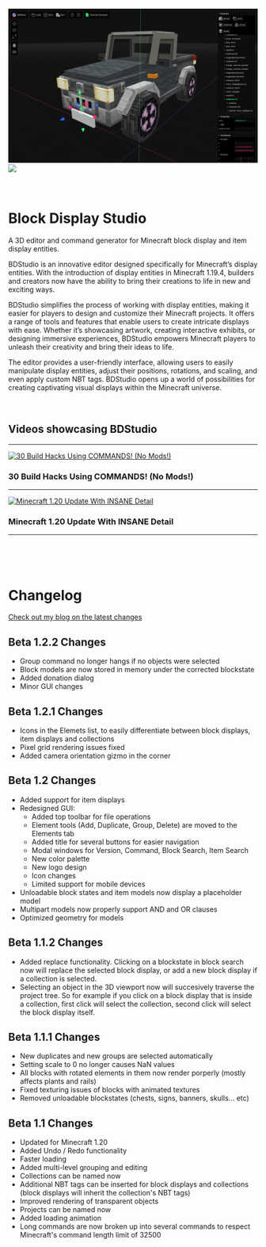 ![](Screenshot_20230629_171332.png)
[![](try_bdstudio.png)](https://eszesbalint.github.io/bdstudio)
\
&nbsp;
\
&nbsp;


# Block Display Studio
A 3D editor and command generator for Minecraft block display and item display entities.

BDStudio is an innovative editor designed specifically for Minecraft’s display entities. With the introduction of display entities in Minecraft 1.19.4, builders and creators now have the ability to bring their creations to life in new and exciting ways.

BDStudio simplifies the process of working with display entities, making it easier for players to design and customize their Minecraft projects. It offers a range of tools and features that enable users to create intricate displays with ease. Whether it’s showcasing artwork, creating interactive exhibits, or designing immersive experiences, BDStudio empowers Minecraft players to unleash their creativity and bring their ideas to life.

The editor provides a user-friendly interface, allowing users to easily manipulate display entities, adjust their positions, rotations, and scaling, and even apply custom NBT tags. BDStudio opens up a world of possibilities for creating captivating visual displays within the Minecraft universe.
\
&nbsp;
\
&nbsp;

## Videos showcasing BDStudio
---

[![30 Build Hacks Using COMMANDS! (No Mods!)](https://i.ytimg.com/vi/aYi5wnCOXm4/maxresdefault.jpg)](https://www.youtube.com/watch?v=aYi5wnCOXm4 "30 Build Hacks Using COMMANDS! (No Mods!)") 
### 30 Build Hacks Using COMMANDS! (No Mods!)

---

[![Minecraft 1.20 Update With INSANE Detail](https://i.ytimg.com/vi/n3Z11rnPPRc/maxresdefault.jpg)](https://www.youtube.com/watch?v=n3Z11rnPPRc "Minecraft 1.20 Update With INSANE Detail") 
### Minecraft 1.20 Update With INSANE Detail

---
\
&nbsp;
\
&nbsp;


# Changelog
[Check out my blog on the latest changes](https://eszesbalint.github.io/tags/#update)

## Beta 1.2.2 Changes
- Group command no longer hangs if no objects were selected
- Block models are now stored in memory under the corrected blockstate
- Added donation dialog
- Minor GUI changes

## Beta 1.2.1 Changes
- Icons in the Elemets list, to easily differentiate between block displays, item displays and collections
- Pixel grid rendering issues fixed
- Added camera orientation gizmo in the corner 

## Beta 1.2 Changes
- Added support for item displays
- Redesigned GUI:
    - Added top toolbar for file operations
    - Element tools (Add, Duplicate, Group, Delete) are moved to the Elements tab
    - Added title for several buttons for easier navigation
    - Modal windows for Version, Command, Block Search, Item Search
    - New color palette
    - New logo design
    - Icon changes
    - Limited support for mobile devices
- Unloadable block states and item models now display a placeholder model
- Multipart models now properly support AND and OR clauses
- Optimized geometry for models

## Beta 1.1.2 Changes
- Added replace functionality. Clicking on a blockstate in block search now will replace the selected block display, or add a new block display if a collection is selected.
- Selecting an object in the 3D viewport now will succesively traverse the project tree. So for example if you click on a block display that is inside a collection, first click will select the collection, second click will select the block display itself. 

## Beta 1.1.1 Changes
- New duplicates and new groups are selected automatically
- Setting scale to 0 no longer causes NaN values
- All blocks with rotated elements in them now render porperly (mostly affects plants and rails)
- Fixed texturing issues of blocks with animated textures
- Removed unloadable blockstates (chests, signs, banners, skulls... etc)

## Beta 1.1 Changes
- Updated for Minecraft 1.20
- Added Undo / Redo functionality
- Faster loading
- Added multi-level grouping and editing
- Collections can be named now
- Additional NBT tags can be inserted for block displays and collections (block displays will inherit the collection's NBT tags)
- Improved rendering of transparent objects
- Projects can be named now
- Added loading animation
- Long commands are now broken up into several commands to respect Minecraft's command length limit of 32500
